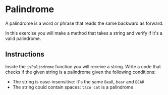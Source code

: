 # Palindrome

A palindrome is a word or phrase that reads the same backward as forward.

In this exercise you will make a method that takes a string and verify if it's a valid palindrome.

## Instructions

Inside the `isPalindrome` function you will receive a string. Write a code that checks if the given string is a palindrome given the following conditions:

- The string is case-insensitive: It's the same `BeaR`, `bear` and `BEAR`
- The string could contain spaces: `taco cat` is a palindrome
